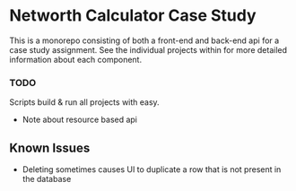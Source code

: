 # Networth Calculator Case Study
This is a monorepo consisting of both a front-end and back-end api for a case study assignment.  See the individual projects within for more detailed information about each component.

### TODO
Scripts build & run all projects with easy.

* Note about resource based api

## Known Issues
* Deleting sometimes causes UI to duplicate a row that is not present in the database
  